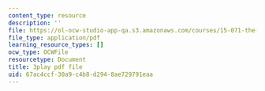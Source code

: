 ```yaml
---
content_type: resource
description: ''
file: https://ol-ocw-studio-app-qa.s3.amazonaws.com/courses/15-071-the-analytics-edge-spring-2017/67ac4ccf30a9c4b8d2948ae729791eaa_9aKidJvppF0.pdf
file_type: application/pdf
learning_resource_types: []
ocw_type: OCWFile
resourcetype: Document
title: 3play pdf file
uid: 67ac4ccf-30a9-c4b8-d294-8ae729791eaa
---
```

